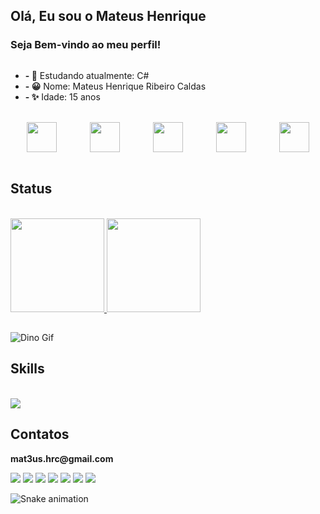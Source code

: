## Olá, Eu sou o Mateus Henrique
### Seja Bem-vindo ao meu perfil! 
<div style="display: flex;">
  <div>
    <ul>
      <li><b>- 📖</b> Estudando atualmente: C#</li>
      <li><b>- 😀</b> Nome: Mateus Henrique Ribeiro Caldas </li>
      <li><b>- ✨</b> Idade: 15 anos </li>
      <!-- adicione mais aqui se precisar -->
    </ul>
  </div>
</div>

<br>

<div style="display: flex; justify-content: space-around;">
  <a href="https://stardewvalleywiki.com/mediawiki/images/2/22/White_Chicken.png"><img src="https://stardewvalleywiki.com/mediawiki/images/2/22/White_Chicken.png" style="width: 48px;"></a>
  <a href="https://stardewvalleywiki.com/mediawiki/images/f/fd/Brown_Chicken.png"><img src="https://stardewvalleywiki.com/mediawiki/images/f/fd/Brown_Chicken.png" style="width: 48px;"></a>
  <a href="https://stardewvalleywiki.com/mediawiki/images/6/61/Blue_Chicken.png"><img src="https://stardewvalleywiki.com/mediawiki/images/6/61/Blue_Chicken.png" style="width: 48px;"></a>
  <a href="https://stardewvalleywiki.com/mediawiki/images/6/67/Void_Chicken.png"><img src="https://stardewvalleywiki.com/mediawiki/images/6/67/Void_Chicken.png" style="width: 48px;"></a>
  <a href="https://stardewvalleywiki.com/mediawiki/images/3/3c/Golden_Chicken.png"><img src="https://stardewvalleywiki.com/mediawiki/images/3/3c/Golden_Chicken.png" style="width: 48px;"></a>
</div>

<br>

<h2>Status</h2>
<br>
  
<div>
  <a href="https://github.com/mateushrc">
    <img height="150em" src="https://github-readme-stats.vercel.app/api?username=mateushrc&count_private=true&include_all_commits=true&show_icons=true&theme=dark&hide_border=false&show_owner=true"/>
  </a>
  <a href="https://github.com/mateushrc">
    <img height="150em" src="https://github-readme-stats.vercel.app/api/top-langs/?username=mateushrc&theme=dark&hide_border=false&layout=compact"/>
  </a>
</div>
<h2></h2>

![Dino Gif](https://gizmodo.uol.com.br/wp-content/blogs.dir/8/files/2018/09/dino-chrome.gif)
<h2>Skills</h2>

<div style="display: inline_block"><br>
  <img align="center" src="https://skillicons.dev/icons?i=cs,dotnet,lua">
</div>
<h2>Contatos</h2>
<p><b>mat3us.hrc@gmail.com</b></p>
<div> 
  <a href="https://www.youtube.com/@mat3us_hrc" target="_blank"><img src="https://img.shields.io/badge/YouTube-FF0000?style=for-the-badge&logo=youtube&logoColor=white" target="_blank"></a>
  <a href="https://instagram.com/mat3us_hrc" target="_blank"><img src="https://img.shields.io/badge/-Instagram-%23E4405F?style=for-the-badge&logo=instagram&logoColor=white" target="_blank"></a>
 <img src="https://img.shields.io/badge/Unity-100000?style=for-the-badge&logo=unity&logoColor=white">
</a>
 <a href="https://www.tiktok.com/@mat3us_hrc" target="_blank"><img src="https://img.shields.io/badge/TikTok-000000?style=for-the-badge&logo=tiktok&logoColor=white" target="_blank"></a>
</a>
 <a href="www.linkedin.com/in/mateus-henrique-ribeiro-caldas-268a362ba" target="_blank"><img src="https://img.shields.io/badge/LinkedIn-0077B5?style=for-the-badge&logo=linkedin&logoColor=white" target="_blank"></a>
<a><img src="https://img.shields.io/badge/Gmail-D14836?style=for-the-badge&logo=gmail&logoColor=white"></a>
  <a href="https://discord.gg/qJpvTs6Q" target="_blank"><img src="https://img.shields.io/badge/Discord-7289DA?style=for-the-badge&logo=discord&logoColor=white"></a>
</a>
</div>

 ![Snake animation](https://github.com/danielbped/danielbped/blob/output/github-contribution-grid-snake.svg)
